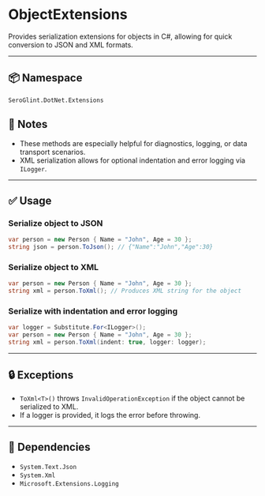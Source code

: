 # ObjectExtensions

Provides serialization extensions for objects in C#, allowing for quick conversion to JSON and XML formats.

---

## 📦 Namespace

`SeroGlint.DotNet.Extensions`

## 🧪 Notes

- These methods are especially helpful for diagnostics, logging, or data transport scenarios.
- XML serialization allows for optional indentation and error logging via `ILogger`.

---

## ✅ Usage

### Serialize object to JSON

```csharp
var person = new Person { Name = "John", Age = 30 };
string json = person.ToJson(); // {"Name":"John","Age":30}
```

### Serialize object to XML

```csharp
var person = new Person { Name = "John", Age = 30 };
string xml = person.ToXml(); // Produces XML string for the object
```

### Serialize with indentation and error logging

```csharp
var logger = Substitute.For<ILogger>();
var person = new Person { Name = "John", Age = 30 };
string xml = person.ToXml(indent: true, logger: logger);
```

---

## 🔒 Exceptions

- `ToXml<T>()` throws `InvalidOperationException` if the object cannot be serialized to XML.
- If a logger is provided, it logs the error before throwing.

---

## 🧼 Dependencies

- `System.Text.Json`
- `System.Xml`
- `Microsoft.Extensions.Logging`